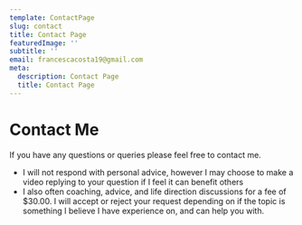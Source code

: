 ```yaml
---
template: ContactPage
slug: contact
title: Contact Page
featuredImage: ''
subtitle: ''
email: francescacosta19@gmail.com
meta:
  description: Contact Page
  title: Contact Page
---
```


# Contact Me

If you have any questions or queries please feel free to contact me.

- I will not respond with personal advice, however I may choose to make a video replying to your question if I feel it can benefit others
- I also often coaching, advice, and life direction discussions for a fee of $30.00. I will accept or reject your request depending on if the topic is something I believe I have experience on, and can help you with. 
